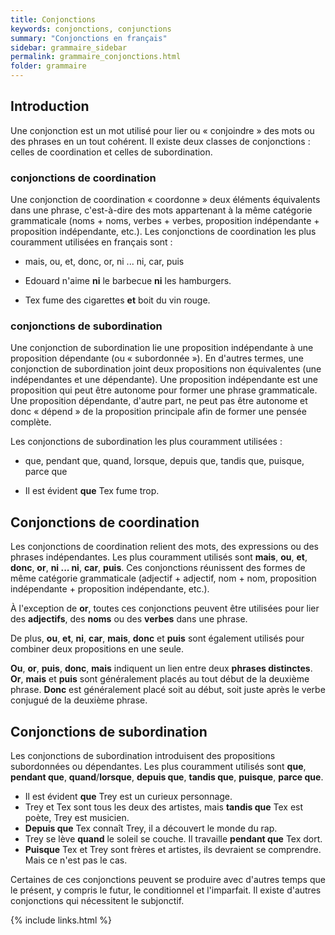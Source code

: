 ```yaml
---
title: Conjonctions
keywords: conjonctions, conjunctions
summary: "Conjonctions en français"
sidebar: grammaire_sidebar
permalink: grammaire_conjonctions.html
folder: grammaire
---
```


## Introduction
Une conjonction est un mot utilisé pour lier ou « conjoindre » des mots ou des phrases en un tout cohérent. Il existe deux classes de conjonctions : celles de coordination et celles de subordination.

### conjonctions de coordination
Une conjonction de coordination « coordonne » deux éléments équivalents dans une phrase, c'est-à-dire des mots appartenant à la même catégorie grammaticale (noms + noms, verbes + verbes, proposition indépendante + proposition indépendante, etc.). Les conjonctions de coordination les plus couramment utilisées en français sont :
* mais, ou, et, donc, or, ni ... ni, car, puis

* Edouard n'aime **ni** le barbecue **ni** les hamburgers.
* Tex fume des cigarettes **et** boit du vin rouge.

### conjonctions de subordination
Une conjonction de subordination lie une proposition indépendante à une proposition dépendante (ou « subordonnée »). En d'autres termes, une conjonction de subordination joint deux propositions non équivalentes (une indépendantes et une dépendante). Une proposition indépendante est une proposition qui peut être autonome pour former une phrase grammaticale. Une proposition dépendante, d'autre part, ne peut pas être autonome et donc « dépend » de la proposition principale afin de former une pensée complète.

Les conjonctions de subordination les plus couramment utilisées :

* que, pendant que, quand, lorsque, depuis que, tandis que, puisque, parce que

* Il est évident **que** Tex fume trop.

## Conjonctions de coordination
Les conjonctions de coordination relient des mots, des expressions ou des phrases indépendantes. Les plus couramment utilisés sont **mais**, **ou**, **et**, **donc**, **or**, **ni ... ni**, **car**, **puis**. Ces conjonctions réunissent des formes de même catégorie grammaticale (adjectif + adjectif, nom + nom, proposition indépendante + proposition indépendante, etc.).

À l'exception de **or**, toutes ces conjonctions peuvent être utilisées pour lier des **adjectifs**, des **noms** ou des **verbes** dans une phrase.

De plus, **ou**, **et**, **ni**, **car**, **mais**, **donc** et **puis** sont également utilisés pour combiner deux propositions en une seule.

**Ou**, **or**, **puis**, **donc**, **mais** indiquent un lien entre deux **phrases distinctes**. **Or**, **mais** et **puis** sont généralement placés au tout début de la deuxième phrase. **Donc** est généralement placé soit au début, soit juste après le verbe conjugué de la deuxième phrase.

## Conjonctions de subordination
Les conjonctions de subordination introduisent des propositions subordonnées ou dépendantes. Les plus couramment utilisés sont **que**, **pendant que**, **quand**/**lorsque**, **depuis que**, **tandis que**, **puisque**, **parce que**.

* Il est évident **que** Trey est un curieux personnage.
* Trey et Tex sont tous les deux des artistes, mais **tandis que** Tex est poète, Trey est musicien.
* **Depuis que** Tex connaît Trey, il a découvert le monde du rap.
* Trey se lève **quand** le soleil se couche. Il travaille **pendant que** Tex dort.
* **Puisque** Tex et Trey sont frères et artistes, ils devraient se comprendre. Mais ce n'est pas le cas.

Certaines de ces conjonctions peuvent se produire avec d'autres temps que le présent, y compris le futur, le conditionnel et l'imparfait. Il existe d'autres conjonctions qui nécessitent le subjonctif.

{% include links.html %}
